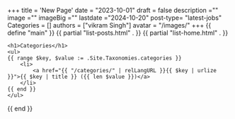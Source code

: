 +++
title = 'New Page'
date = "2023-10-01"
draft = false
description =""
image =""
imageBig =""
lastdate ="2024-10-20"
post-type= "latest-jobs"
Categories = []
authors = ["vikram Singh"]
avatar  = "/images/"
+++ 
{{ define "main" }}
    {{ partial "list-posts.html" . }}
    {{ partial "list-home.html" . }}
   
   
    <h1>Categories</h1>
    <ul>
    {{ range $key, $value := .Site.Taxonomies.categories }}
        <li>
            <a href="{{ "/categories/" | relLangURL }}{{ $key | urlize }}">{{ $key | title }} ({{ len $value }})</a>
        </li>
    {{ end }}
    </ul>
    
{{ end }}